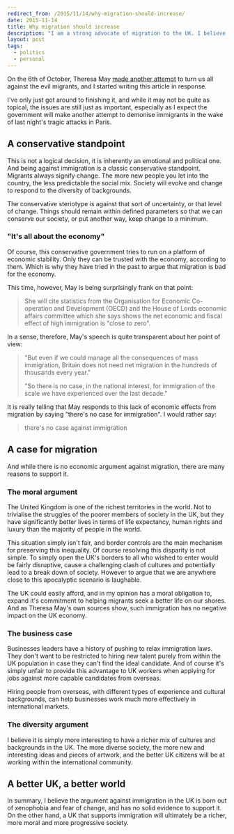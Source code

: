 ```yaml
---
redirect_from: /2015/11/14/why-migration-should-increase/
date: 2015-11-14
title: Why migration should increase
description: "I am a strong advocate of migration to the UK. I believe it's the only ethical and economically responsible position to hold."
layout: post
tags:
  - politics
  - personal
---
```


On the 6th of October, Theresa May [made another attempt][bbc-may] to turn us all against the evil migrants, and I started writing this article in response.

I've only just got around to finishing it, and while it may not be quite as topical, the issues are still just as important, especially as I expect the government will make another attempt to demonise immigrants in the wake of last night's tragic attacks in Paris.

## A conservative standpoint

This is not a logical decision, it is inherently an emotional and political one. And being against immigration is a classic conservative standpoint. Migrants always signify change. The more new people you let into the country, the less predictable the social mix. Society will evolve and change to respond to the diversity of backgrounds.

The conservative steriotype is against that sort of uncertainty, or that level of change. Things should remain within defined parameters so that we can conserve our society, or put another way, keep change to a minimum.

### "It's all about the economy"

Of course, this conservative government tries to run on a platform of economic stability. Only they can be trusted with the economy, according to them. Which is why they have tried in the past to argue that migration is bad for the economy.

This time, however, May is being surprisingly frank on that point:

> She will cite statistics from the Organisation for Economic Co-operation and Development (OECD) and the House of Lords economic affairs committee which she says shows the net economic and fiscal effect of high immigration is "close to zero".

In a sense, therefore, May's speech is quite transparent about her point of view:

> "But even if we could manage all the consequences of mass immigration, Britain does not need net migration in the hundreds of thousands every year."
>
> "So there is no case, in the national interest, for immigration of the scale we have experienced over the last decade."

It is really telling that May responds to this lack of economic effects from migration by saying "there's no case for immigration". I would rather say:

> there's no case against immigration

## A case for migration

And while there is no economic argument against migration, there are many reasons to support it.

### The moral argument

The United Kingdom is one of the richest territories in the world. Not to trivialise the struggles of the poorer members of society in the UK, but they have significantly better lives in terms of life expectancy, human rights and luxury than the majority of people in the world.

This situation simply isn't fair, and border controls are the main mechanism for preserving this inequality. Of course resolving this disparity is not simple. To simply open the UK's borders to all who wished to enter would be fairly disruptive, cause a challenging clash of cultures and potentially lead to a break down of society. However to argue that we are anywhere close to this apocalyptic scenario is laughable.

The UK could easily afford, and in my opinion has a moral obligation to, expand it's commitment to helping migrants seek a better life on our shores. And as Theresa May's own sources show, such immigration has no negative impact on the UK economy.

### The business case

Businesses leaders have a history of pushing to relax immigration laws. They don't want to be restricted to hiring new talent purely from within the UK population in case they can't find the ideal candidate. And of course it's simply unfair to provide this advantage to UK workers when applying for jobs against more capable candidates from overseas.

Hiring people from overseas, with different types of experience and cultural backgrounds, can help businesses work much more effectively in international markets.

### The diversity argument

I believe it is simply more interesting to have a richer mix of cultures and backgrounds in the UK. The more diverse society, the more new and interesting ideas and pieces of artwork, and the better UK citizens will be at working within the international community.

## A better UK, a better world

In summary, I believe the argument against immigration in the UK is born out of xenophobia and fear of change, and has no solid evidence to support it. On the other hand, a UK that supports immigration will ultimately be a richer, more moral and more progressive society.

[bbc-may]: http://www.bbc.co.uk/news/uk-politics-34450887 "BBC: Theresa May: High immigration levels prevent 'cohesive society'"
